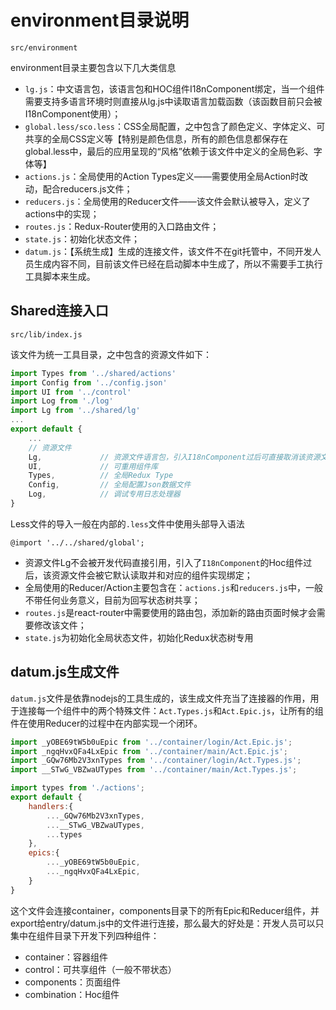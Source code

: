 # environment目录说明

```
src/environment
```

environment目录主要包含以下几大类信息

* `lg.js`：中文语言包，该语言包和HOC组件I18nComponent绑定，当一个组件需要支持多语言环境时则直接从lg.js中读取语言加载函数（该函数目前只会被I18nComponent使用）；
* `global.less/sco.less`：CSS全局配置，之中包含了颜色定义、字体定义、可共享的全局CSS定义等【特别是颜色信息，所有的颜色信息都保存在global.less中，最后的应用呈现的“风格”依赖于该文件中定义的全局色彩、字体等】
* `actions.js`：全局使用的Action Types定义——需要使用全局Action时改动，配合reducers.js文件；
* `reducers.js`：全局使用的Reducer文件——该文件会默认被导入，定义了actions中的实现；
* `routes.js`：Redux-Router使用的入口路由文件；
* `state.js`：初始化状态文件；
* `datum.js`：【系统生成】生成的连接文件，该文件不在git托管中，不同开发人员生成内容不同，目前该文件已经在启动脚本中生成了，所以不需要手工执行工具脚本来生成。

## Shared连接入口

```
src/lib/index.js
```

该文件为统一工具目录，之中包含的资源文件如下：

```javascript
import Types from '../shared/actions'
import Config from '../config.json'
import UI from '../control'
import Log from './log'
import Lg from '../shared/lg'
...
export default {
    ...
    // 资源文件
    Lg,             // 资源文件语言包，引入I18nComponent过后可直接取消该资源文件的引用
    UI,             // 可重用组件库
    Types,          // 全局Redux Type
    Config,         // 全局配置Json数据文件
    Log,            // 调试专用日志处理器
}
```

Less文件的导入一般在内部的`.less`文件中使用头部导入语法

```less
@import '../../shared/global';
```

* 资源文件Lg不会被开发代码直接引用，引入了`I18nComponent`的Hoc组件过后，该资源文件会被它默认读取并和对应的组件实现绑定；
* 全局使用的Reducer/Action主要包含在：`actions.js`和`reducers.js`中，一般不带任何业务意义，目前为回写状态树共享；
* `routes.js`是react-router中需要使用的路由包，添加新的路由页面时候才会需要修改该文件；
* `state.js`为初始化全局状态文件，初始化Redux状态树专用

## datum.js生成文件

`datum.js`文件是依靠nodejs的工具生成的，该生成文件充当了连接器的作用，用于连接每一个组件中的两个特殊文件：`Act.Types.js`和`Act.Epic.js`，让所有的组件在使用Reducer的过程中在内部实现一个闭环。

```javascript
import _yOBE69tW5b0uEpic from '../container/login/Act.Epic.js';
import _ngqHvxQFa4LxEpic from '../container/main/Act.Epic.js';
import _GQw76Mb2V3xnTypes from '../container/login/Act.Types.js';
import __STwG_VBZwaUTypes from '../container/main/Act.Types.js';

import types from './actions';
export default {
    handlers:{
        ..._GQw76Mb2V3xnTypes,
        ...__STwG_VBZwaUTypes,
        ...types
    },
    epics:{
        ..._yOBE69tW5b0uEpic,
        ..._ngqHvxQFa4LxEpic,
    }
}
```

这个文件会连接container，components目录下的所有Epic和Reducer组件，并export给entry/datum.js中的文件进行连接，那么最大的好处是：开发人员可以只集中在组件目录下开发下列四种组件：

* container：容器组件
* control：可共享组件（一般不带状态）
* components：页面组件
* combination：Hoc组件



